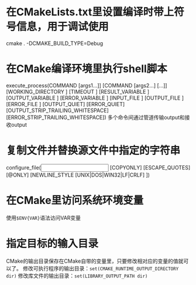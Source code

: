 # 在CMakeLists.txt里设置编译时带上符号信息，用于调试使用
cmake . -DCMAKE_BUILD_TYPE=Debug

# 在CMake编译环境里执行shell脚本
execute_process(COMMAND <cmd1> [args1...]]
                [COMMAND <cmd2> [args2...] [...]]
                [WORKING_DIRECTORY <directory>]
                [TIMEOUT <seconds>]
                [RESULT_VARIABLE <variable>]
                [OUTPUT_VARIABLE <variable>]
                [ERROR_VARIABLE <variable>]
                [INPUT_FILE <file>]
                [OUTPUT_FILE <file>]
                [ERROR_FILE <file>]
                [OUTPUT_QUIET]
                [ERROR_QUIET]
                [OUTPUT_STRIP_TRAILING_WHITESPACE]
                [ERROR_STRIP_TRAILING_WHITESPACE])
多个命令间通过管道传输output和接收output

# 复制文件并替换源文件中指定的字符串
configure_file(<input> <output>
               [COPYONLY] [ESCAPE_QUOTES] [@ONLY]
               [NEWLINE_STYLE [UNIX|DOS|WIN32|LF|CRLF] ])

# 在CMake里访问系统环境变量
使用`$ENV{VAR}`语法访问VAR变量

# 指定目标的输入目录
CMake的输出目录保存在CMake自带的变量里，只要修改相对应的变量的值就可以了。
修改可执行程序的输出目录：`set(CMAKE_RUNTIME_OUTPUT_DIRECTORY dir)`
修改库文件的输出目录：`set(LIBRARY_OUTPUT_PATH dir)`